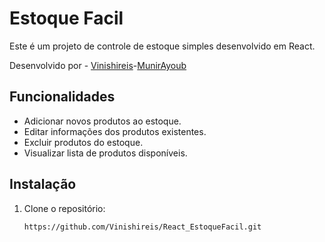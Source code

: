 ﻿# Estoque Facil

Este é um projeto de controle de estoque simples desenvolvido em React.

Desenvolvido por - [Vinishireis](https://github.com/Vinishireis)-[MunirAyoub](https://github.com/MunirAyoub)




## Funcionalidades

- Adicionar novos produtos ao estoque.
- Editar informações dos produtos existentes.
- Excluir produtos do estoque.
- Visualizar lista de produtos disponíveis.

## Instalação

1. Clone o repositório:
   ```bash
   https://github.com/Vinishireis/React_EstoqueFacil.git

